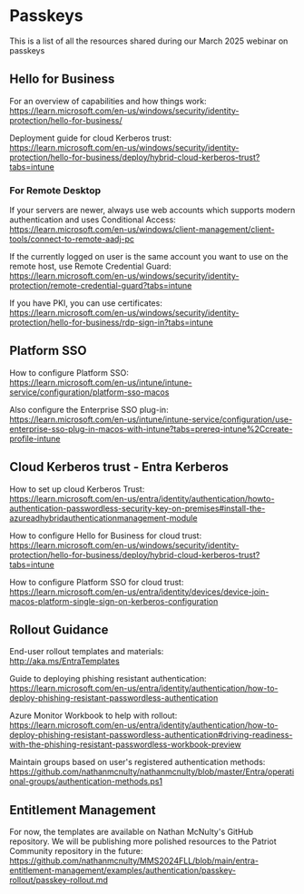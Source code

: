 # Passkeys

This is a list of all the resources shared during our March 2025 webinar on passkeys

## Hello for Business

For an overview of capabilities and how things work:  
https://learn.microsoft.com/en-us/windows/security/identity-protection/hello-for-business/

Deployment guide for cloud Kerberos trust:  
https://learn.microsoft.com/en-us/windows/security/identity-protection/hello-for-business/deploy/hybrid-cloud-kerberos-trust?tabs=intune

### For Remote Desktop

If your servers are newer, always use web accounts which supports modern authentication and uses Conditional Access:  
https://learn.microsoft.com/en-us/windows/client-management/client-tools/connect-to-remote-aadj-pc

If the currently logged on user is the same account you want to use on the remote host, use Remote Credential Guard:  
https://learn.microsoft.com/en-us/windows/security/identity-protection/remote-credential-guard?tabs=intune

If you have PKI, you can use certificates:  
https://learn.microsoft.com/en-us/windows/security/identity-protection/hello-for-business/rdp-sign-in?tabs=intune

## Platform SSO

How to configure Platform SSO:  
https://learn.microsoft.com/en-us/intune/intune-service/configuration/platform-sso-macos

Also configure the Enterprise SSO plug-in:  
https://learn.microsoft.com/en-us/intune/intune-service/configuration/use-enterprise-sso-plug-in-macos-with-intune?tabs=prereq-intune%2Ccreate-profile-intune

## Cloud Kerberos trust - Entra Kerberos

How to set up cloud Kerberos Trust:  
https://learn.microsoft.com/en-us/entra/identity/authentication/howto-authentication-passwordless-security-key-on-premises#install-the-azureadhybridauthenticationmanagement-module

How to configure Hello for Business for cloud trust:  
https://learn.microsoft.com/en-us/windows/security/identity-protection/hello-for-business/deploy/hybrid-cloud-kerberos-trust?tabs=intune

How to configure Platform SSO for cloud trust:  
https://learn.microsoft.com/en-us/entra/identity/devices/device-join-macos-platform-single-sign-on-kerberos-configuration


## Rollout Guidance

End-user rollout templates and materials:  
http://aka.ms/EntraTemplates

Guide to deploying phishing resistant authentication:  
https://learn.microsoft.com/en-us/entra/identity/authentication/how-to-deploy-phishing-resistant-passwordless-authentication

Azure Monitor Workbook to help with rollout:  
https://learn.microsoft.com/en-us/entra/identity/authentication/how-to-deploy-phishing-resistant-passwordless-authentication#driving-readiness-with-the-phishing-resistant-passwordless-workbook-preview

Maintain groups based on user's registered authentication methods:  
https://github.com/nathanmcnulty/nathanmcnulty/blob/master/Entra/operational-groups/authentication-methods.ps1

## Entitlement Management

For now, the templates are available on Nathan McNulty's GitHub repository. We will be publishing more polished resources to the Patriot Community repository in the future:  
https://github.com/nathanmcnulty/MMS2024FLL/blob/main/entra-entitlement-management/examples/authentication/passkey-rollout/passkey-rollout.md
